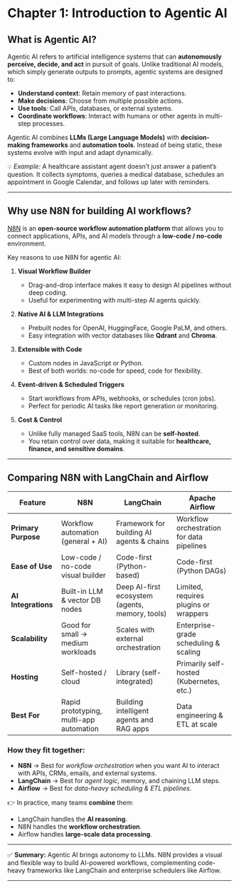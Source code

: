 
# **Chapter 1: Introduction to Agentic AI**

## What is Agentic AI?

Agentic AI refers to artificial intelligence systems that can **autonomously perceive, decide, and act** in pursuit of goals. Unlike traditional AI models, which simply generate outputs to prompts, agentic systems are designed to:

* **Understand context**: Retain memory of past interactions.
* **Make decisions**: Choose from multiple possible actions.
* **Use tools**: Call APIs, databases, or external systems.
* **Coordinate workflows**: Interact with humans or other agents in multi-step processes.

Agentic AI combines **LLMs (Large Language Models)** with **decision-making frameworks** and **automation tools**. Instead of being static, these systems evolve with input and adapt dynamically.

💡 *Example:* A healthcare assistant agent doesn’t just answer a patient’s question. It collects symptoms, queries a medical database, schedules an appointment in Google Calendar, and follows up later with reminders.

---

## Why use N8N for building AI workflows?

[N8N](https://n8n.io/) is an **open-source workflow automation platform** that allows you to connect applications, APIs, and AI models through a **low-code / no-code** environment.

Key reasons to use N8N for agentic AI:

1. **Visual Workflow Builder**

   * Drag-and-drop interface makes it easy to design AI pipelines without deep coding.
   * Useful for experimenting with multi-step AI agents quickly.

2. **Native AI & LLM Integrations**

   * Prebuilt nodes for OpenAI, HuggingFace, Google PaLM, and others.
   * Easy integration with vector databases like **Qdrant** and **Chroma**.

3. **Extensible with Code**

   * Custom nodes in JavaScript or Python.
   * Best of both worlds: no-code for speed, code for flexibility.

4. **Event-driven & Scheduled Triggers**

   * Start workflows from APIs, webhooks, or schedules (cron jobs).
   * Perfect for periodic AI tasks like report generation or monitoring.

5. **Cost & Control**

   * Unlike fully managed SaaS tools, N8N can be **self-hosted**.
   * You retain control over data, making it suitable for **healthcare, finance, and sensitive domains**.

---

## Comparing N8N with LangChain and Airflow

| Feature             | N8N                                     | LangChain                                       | Apache Airflow                            |
| ------------------- | --------------------------------------- | ----------------------------------------------- | ----------------------------------------- |
| **Primary Purpose** | Workflow automation (general + AI)      | Framework for building AI agents & chains       | Workflow orchestration for data pipelines |
| **Ease of Use**     | Low-code / no-code visual builder       | Code-first (Python-based)                       | Code-first (Python DAGs)                  |
| **AI Integrations** | Built-in LLM & vector DB nodes          | Deep AI-first ecosystem (agents, memory, tools) | Limited, requires plugins or wrappers     |
| **Scalability**     | Good for small → medium workloads       | Scales with external orchestration              | Enterprise-grade scheduling & scaling     |
| **Hosting**         | Self-hosted / cloud                     | Library (self-integrated)                       | Primarily self-hosted (Kubernetes, etc.)  |
| **Best For**        | Rapid prototyping, multi-app automation | Building intelligent agents and RAG apps        | Data engineering & ETL at scale           |

### How they fit together:

* **N8N** → Best for *workflow orchestration* when you want AI to interact with APIs, CRMs, emails, and external systems.
* **LangChain** → Best for *agent logic*, memory, and chaining LLM steps.
* **Airflow** → Best for *data-heavy scheduling & ETL pipelines*.

👉 In practice, many teams **combine** them:

* LangChain handles the **AI reasoning**.
* N8N handles the **workflow orchestration**.
* Airflow handles **large-scale data processing**.

---

✅ **Summary:**
Agentic AI brings autonomy to LLMs. N8N provides a visual and flexible way to build AI-powered workflows, complementing code-heavy frameworks like LangChain and enterprise schedulers like Airflow.

---

